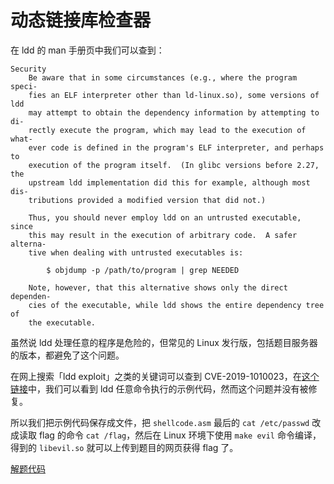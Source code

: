 # 动态链接库检查器

在 ldd 的 man 手册页中我们可以查到：

```
Security
    Be aware that in some circumstances (e.g., where the program speci‐
    fies an ELF interpreter other than ld-linux.so), some versions of ldd
    may attempt to obtain the dependency information by attempting to di‐
    rectly execute the program, which may lead to the execution of what‐
    ever code is defined in the program's ELF interpreter, and perhaps to
    execution of the program itself.  (In glibc versions before 2.27, the
    upstream ldd implementation did this for example, although most dis‐
    tributions provided a modified version that did not.)

    Thus, you should never employ ldd on an untrusted executable, since
    this may result in the execution of arbitrary code.  A safer alterna‐
    tive when dealing with untrusted executables is:

        $ objdump -p /path/to/program | grep NEEDED

    Note, however, that this alternative shows only the direct dependen‐
    cies of the executable, while ldd shows the entire dependency tree of
    the executable.
```

虽然说 ldd 处理任意的程序是危险的，但常见的 Linux 发行版，包括题目服务器的版本，都避免了这个问题。

在网上搜索「ldd exploit」之类的关键词可以查到 CVE-2019-1010023，在[这个链接](https://sourceware.org/bugzilla/show_bug.cgi?id=22851)中，我们可以看到 ldd 任意命令执行的示例代码，然而这个问题并没有被修复。

所以我们把示例代码保存成文件，把 `shellcode.asm` 最后的 `cat /etc/passwd` 改成读取 flag 的命令 `cat /flag`，然后在 Linux 环境下使用 `make evil` 命令编译，得到的 `libevil.so` 就可以上传到题目的网页获得 flag 了。

[解题代码](src/solution)

